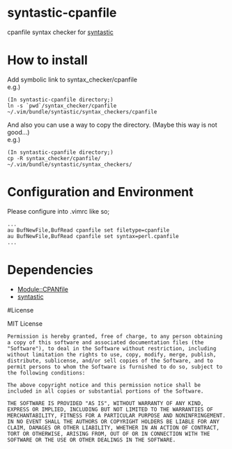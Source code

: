 # syntastic-cpanfile

cpanfile syntax checker for [syntastic](https://github.com/scrooloose/syntastic)


# How to install

Add symbolic link to syntax\_checker/cpanfile  
e.g.)

    (In syntastic-cpanfile directory;)
    ln -s `pwd`/syntax_checker/cpanfile ~/.vim/bundle/syntastic/syntax_checkers/cpanfile

And also you can use a way to copy the directory. (Maybe this way is not good...)  
e.g.)

    (In syntastic-cpanfile directory;)
    cp -R syntax_checker/cpanfile/ ~/.vim/bundle/syntastic/syntax_checkers/


# Configuration and Environment

Please configure into .vimrc like so;

    ...
    au BufNewFile,BufRead cpanfile set filetype=cpanfile
    au BufNewFile,BufRead cpanfile set syntax=perl.cpanfile
    ...


# Dependencies

- [Module::CPANfile](https://metacpan.org/release/Module-CPANfile)
- [syntastic](https://github.com/scrooloose/syntastic)


#License

MIT License

    Permission is hereby granted, free of charge, to any person obtaining a copy of this software and associated documentation files (the "Software"), to deal in the Software without restriction, including without limitation the rights to use, copy, modify, merge, publish, distribute, sublicense, and/or sell copies of the Software, and to permit persons to whom the Software is furnished to do so, subject to the following conditions:

    The above copyright notice and this permission notice shall be included in all copies or substantial portions of the Software.

    THE SOFTWARE IS PROVIDED "AS IS", WITHOUT WARRANTY OF ANY KIND, EXPRESS OR IMPLIED, INCLUDING BUT NOT LIMITED TO THE WARRANTIES OF MERCHANTABILITY, FITNESS FOR A PARTICULAR PURPOSE AND NONINFRINGEMENT. IN NO EVENT SHALL THE AUTHORS OR COPYRIGHT HOLDERS BE LIABLE FOR ANY CLAIM, DAMAGES OR OTHER LIABILITY, WHETHER IN AN ACTION OF CONTRACT, TORT OR OTHERWISE, ARISING FROM, OUT OF OR IN CONNECTION WITH THE SOFTWARE OR THE USE OR OTHER DEALINGS IN THE SOFTWARE.
